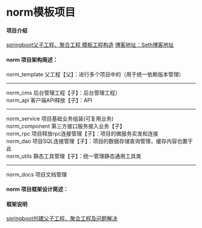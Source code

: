 # norm模板项目

#### 项目介绍
[springboot父子工程、聚合工程 模板工程构造](https://sethmessenger.github.io/)
[博客地址：Seth博客地址](https://sethmessenger.github.io/)  

#### norm 项目架构简述：
norm_template   父工程【父】：进行多个项目中的（用于统一依赖版本管理）   

***   
norm_cms    后台管理工程【子】：后台管理工程）   
norm_api    客户端API释放【子】：API   

***   
norm_service 项目基础业务组装(可复用业务)   
norm_component 第三方接口服务接入业务【子】   
norm_rpc    项目释放rpc连接管理【子】：项目的微服务实发和连接   
norm_dao    项目SQL连接管理【子】：项目的数据存储查询管理，缓存内容也置于此   
norm_utils  静态工具管理【子】：统一管理静态通用工具类   

***   
norm_docs   项目文档管理   

#### norm 项目框架设计简述：


#### 框架说明

[springboot创建父子工程、聚合工程及问题解决](http://blog.51cto.com/wyait/2137112) 
